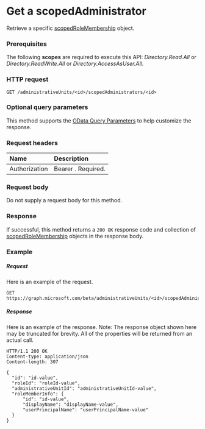 # Get a scopedAdministrator

Retrieve a specific [scopedRoleMembership](../resources/scopedrolemembership.md) object.
### Prerequisites
The following **scopes** are required to execute this API: *Directory.Read.All* or *Directory.ReadWrite.All* or *Directory.AccessAsUser.All*.

### HTTP request
<!-- { "blockType": "ignored" } -->
```http
GET /administrativeUnits/<id>/scopedAdministrators/<id>
```
### Optional query parameters
This method supports the [OData Query Parameters](http://graph.microsoft.io/docs/overview/query_parameters) to help customize the response.

### Request headers
| Name      |Description|
|:----------|:----------|
| Authorization  | Bearer <token>. Required.|

### Request body
Do not supply a request body for this method.
### Response
If successful, this method returns a `200 OK` response code and collection of [scopedRoleMembership](../resources/scopedrolemembership.md) objects in the response body.
### Example
##### Request
Here is an example of the request.
<!-- {
  "blockType": "request",
  "name": "get_scopedadministrators"
}-->
```http
GET https://graph.microsoft.com/beta/administrativeUnits/<id>/scopedAdministrators/<id>
```
##### Response
Here is an example of the response. Note: The response object shown here may be truncated for brevity. All of the properties will be returned from an actual call.
<!-- {
  "blockType": "response",
  "truncated": true,
  "@odata.type": "microsoft.graph.scopedrolemembership",
  "isCollection": true
} -->
```http
HTTP/1.1 200 OK
Content-type: application/json
Content-length: 307

{
  "id": "id-value",
  "roleId": "roleId-value",
  "administrativeUnitId": "administrativeUnitId-value",
  "roleMemberInfo": {
      "id": "id-value",
      "displayName": "displayName-value",
      "userPrincipalName": "userPrincipalName-value"
  }
}
```

<!-- uuid: 8fcb5dbc-d5aa-4681-8e31-b001d5168d79
2015-10-25 14:57:30 UTC -->
<!-- {
  "type": "#page.annotation",
  "description": "List scopedAdministrators",
  "keywords": "",
  "section": "documentation",
  "tocPath": ""
}-->